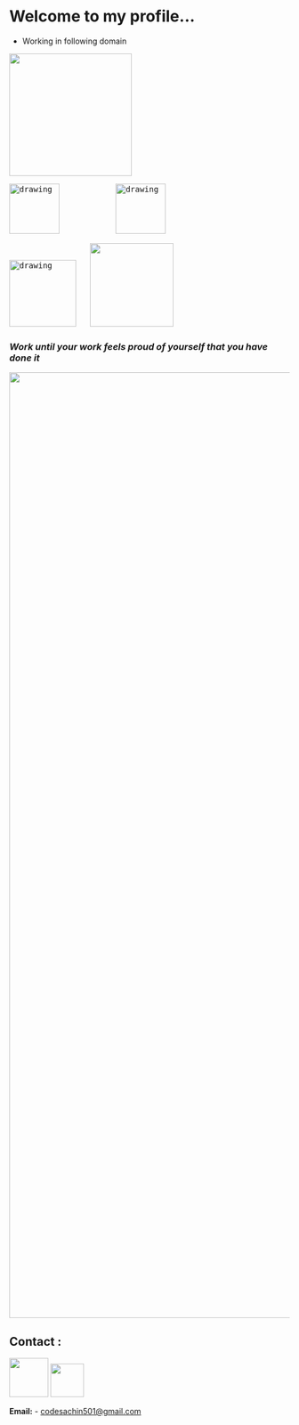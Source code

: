# Welcome to my profile...
- Working in following domain

<img src = "https://user-images.githubusercontent.com/77486237/164686410-13af56ef-b5f9-47b9-bb61-4603bad78a55.png" width="220"/>
<pre>
<img src="https://docs.microsoft.com/cs-cz/windows/images/c-logo.png" alt="drawing" width="90"/>            <img src="https://i.pinimg.com/originals/74/50/14/74501403f53a5ed702543483addd5e21.gif" alt="drawing" width="90"/>    
</pre>
<pre>
<img src="https://content.techgig.com/photo/84677604/5-reasons-to-use-python-programming-language-for-web-app-development.jpg?237359" alt="drawing" width="120"/>   <img src="https://lh3.googleusercontent.com/GTmuiIZrppouc6hhdWiocybtRx1Tpbl52eYw4l-nAqHtHd4BpSMEqe-vGv7ZFiaHhG_l4v2m5Fdhapxw9aFLf28ErztHEv5WYIz5fA" width="150"/>              </pre>

### ***Work until your work feels proud of yourself that you have done it***
<img src="https://bucketeer-e05bbc84-baa3-437e-9518-adb32be77984.s3.amazonaws.com/public/images/48a148c4-2202-4b94-98a9-1a41875a0f49_500x281.gif" width="1700"/>
  

## Contact :
<a href="https://www.linkedin.com/in/sachin-solanki-8a51a71b2/"><img src="https://cliply.co/wp-content/uploads/2021/02/372102050_LINKEDIN_ICON_TRANSPARENT_1080.gif" style="width:70px"></a>        <a href="https://twitter.com/Sachin120202"><img src="https://cliply.co/wp-content/uploads/2021/09/CLIPLY_372109260_TWITTER_LOGO_400.gif" style="width:60px"></a>

**Email:** - codesachin501@gmail.com
